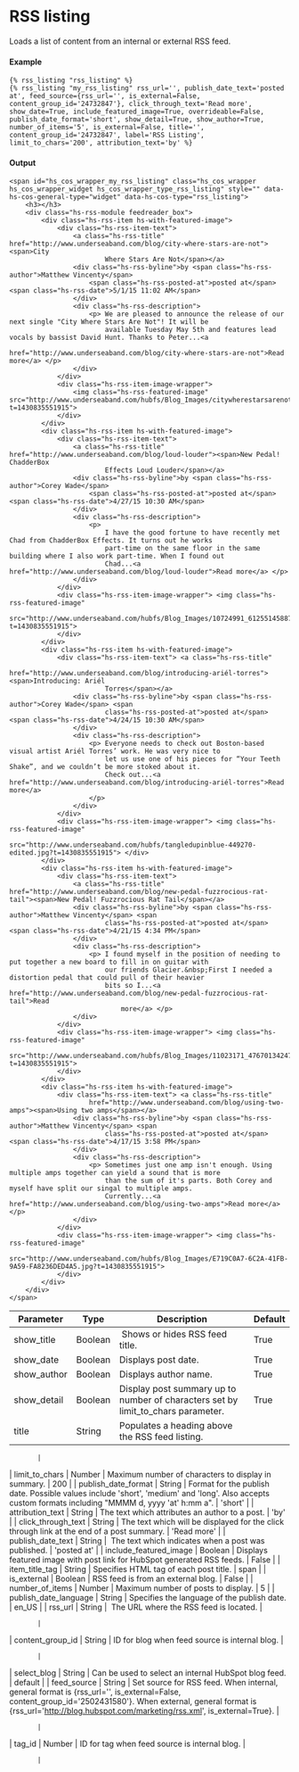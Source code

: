 # RSS listing
Loads a list of content from an internal or external RSS feed.

#### Example
```jinja2
{% rss_listing "rss_listing" %}
{% rss_listing "my_rss_listing" rss_url='', publish_date_text='posted at', feed_source={rss_url='', is_external=False, content_group_id='24732847'}, click_through_text='Read more', show_date=True, include_featured_image=True, overrideable=False, publish_date_format='short', show_detail=True, show_author=True, number_of_items='5', is_external=False, title='', content_group_id='24732847', label='RSS Listing', limit_to_chars='200', attribution_text='by' %}
```

#### Output
```jinja2
<span id="hs_cos_wrapper_my_rss_listing" class="hs_cos_wrapper hs_cos_wrapper_widget hs_cos_wrapper_type_rss_listing" style="" data-hs-cos-general-type="widget" data-hs-cos-type="rss_listing">
    <h3></h3>
    <div class="hs-rss-module feedreader_box">
        <div class="hs-rss-item hs-with-featured-image">
            <div class="hs-rss-item-text">
                <a class="hs-rss-title" href="http://www.underseaband.com/blog/city-where-stars-are-not"><span>City
                        Where Stars Are Not</span></a>
                <div class="hs-rss-byline">by <span class="hs-rss-author">Matthew Vincenty</span>
                    <span class="hs-rss-posted-at">posted at</span> <span class="hs-rss-date">5/1/15 11:02 AM</span>
                </div>
                <div class="hs-rss-description">
                    <p> We are pleased to announce the release of our next single "City Where Stars Are Not"! It will be
                        available Tuesday May 5th and features lead vocals by bassist David Hunt. Thanks to Peter...<a
                            href="http://www.underseaband.com/blog/city-where-stars-are-not">Read more</a> </p>
                </div>
            </div>
            <div class="hs-rss-item-image-wrapper">
                <img class="hs-rss-featured-image" src="http://www.underseaband.com/hubfs/Blog_Images/citywherestarsarenot.png?t=1430835551915"> 
            </div>
        </div>
        <div class="hs-rss-item hs-with-featured-image">
            <div class="hs-rss-item-text">
                <a class="hs-rss-title" href="http://www.underseaband.com/blog/loud-louder"><span>New Pedal! ChadderBox
                        Effects Loud Louder</span></a>
                <div class="hs-rss-byline">by <span class="hs-rss-author">Corey Wade</span>
                    <span class="hs-rss-posted-at">posted at</span> <span class="hs-rss-date">4/27/15 10:30 AM</span>
                </div>
                <div class="hs-rss-description">
                    <p>
                        I have the good fortune to have recently met Chad from ChadderBox Effects. It turns out he works
                        part-time on the same floor in the same building where I also work part-time. When I found out
                        Chad...<a href="http://www.underseaband.com/blog/loud-louder">Read more</a> </p>
                </div>
            </div>
            <div class="hs-rss-item-image-wrapper"> <img class="hs-rss-featured-image"
                    src="http://www.underseaband.com/hubfs/Blog_Images/10724991_612551458879970_1563949619_n.jpg?t=1430835551915">
            </div>
        </div>
        <div class="hs-rss-item hs-with-featured-image">
            <div class="hs-rss-item-text"> <a class="hs-rss-title"
                    href="http://www.underseaband.com/blog/introducing-ariél-torres"><span>Introducing: Ariél
                        Torres</span></a>
                <div class="hs-rss-byline">by <span class="hs-rss-author">Corey Wade</span> <span
                        class="hs-rss-posted-at">posted at</span> <span class="hs-rss-date">4/24/15 10:30 AM</span>
                </div>
                <div class="hs-rss-description">
                    <p> Everyone needs to check out Boston-based visual artist Ariél Torres’ work. He was very nice to
                        let us use one of his pieces for “Your Teeth Shake”, and we couldn’t be more stoked about it.
                        Check out...<a href="http://www.underseaband.com/blog/introducing-ariél-torres">Read more</a>
                    </p>
                </div>
            </div>
            <div class="hs-rss-item-image-wrapper"> <img class="hs-rss-featured-image"
                    src="http://www.underseaband.com/hubfs/tangledupinblue-449270-edited.jpg?t=1430835551915"> </div>
        </div>
        <div class="hs-rss-item hs-with-featured-image">
            <div class="hs-rss-item-text"> 
                <a class="hs-rss-title" href="http://www.underseaband.com/blog/new-pedal-fuzzrocious-rat-tail"><span>New Pedal! Fuzzrocious Rat Tail</span></a>
                <div class="hs-rss-byline">by <span class="hs-rss-author">Matthew Vincenty</span> <span
                        class="hs-rss-posted-at">posted at</span> <span class="hs-rss-date">4/21/15 4:34 PM</span>
                </div>
                <div class="hs-rss-description">
                    <p> I found myself in the position of needing to put together a new board to fill in on guitar with
                        our friends Glacier.&nbsp;First I needed a distortion pedal that could pull of their heavier
                        bits so I...<a href="http://www.underseaband.com/blog/new-pedal-fuzzrocious-rat-tail">Read
                            more</a> </p>
                </div>
            </div>
            <div class="hs-rss-item-image-wrapper"> <img class="hs-rss-featured-image"
                    src="http://www.underseaband.com/hubfs/Blog_Images/11023171_476701342477661_420938091_n.jpg?t=1430835551915">
            </div>
        </div>
        <div class="hs-rss-item hs-with-featured-image">
            <div class="hs-rss-item-text"> <a class="hs-rss-title"
                    href="http://www.underseaband.com/blog/using-two-amps"><span>Using two amps</span></a>
                <div class="hs-rss-byline">by <span class="hs-rss-author">Matthew Vincenty</span> <span
                        class="hs-rss-posted-at">posted at</span> <span class="hs-rss-date">4/17/15 3:58 PM</span>
                </div>
                <div class="hs-rss-description">
                    <p> Sometimes just one amp isn't enough. Using multiple amps together can yield a sound that is more
                        than the sum of it's parts. Both Corey and myself have split our singal to multiple amps.
                        Currently...<a href="http://www.underseaband.com/blog/using-two-amps">Read more</a> </p>
                </div>
            </div>
            <div class="hs-rss-item-image-wrapper"> <img class="hs-rss-featured-image"
                    src="http://www.underseaband.com/hubfs/Blog_Images/E719C0A7-6C2A-41FB-9A59-FA8236DED4A5.jpg?t=1430835551915">
            </div>
        </div>
    </div>
</span>
```

| Parameter | Type | Description | Default | 
|  ------  |  ------  |  ------  |  ------  | 
| show_title | Boolean |  Shows or hides RSS feed title. | True | 
| show_date | Boolean | Displays post date. | True | 
| show_author | Boolean | Displays author name. | True | 
| show_detail | Boolean | Display post summary up to number of characters set by limit_to_chars parameter. | True | 
| title | String | Populates a heading above the RSS feed listing. | 
           
           | 
| limit_to_chars | Number | Maximum number of characters to display in summary. | 200 | 
| publish_date_format | String | Format for the publish date. Possible values include 'short', 'medium' and 'long'. Also accepts custom formats including "MMMM d, yyyy 'at' h:mm a". | 'short' | 
| attribution_text | String | The text which attributes an author to a post. | 'by' | 
| click_through_text | String | The text which will be displayed for the click through link at the end of a post summary. | 'Read more' | 
| publish_date_text | String |  The text which indicates when a post was published. | 'posted at' | 
| include_featured_image | Boolean | Displays featured image with post link for HubSpot generated RSS feeds. | False | 
| item_title_tag | String | Specifies HTML tag of each post title. | span | 
| is_external | Boolean | RSS feed is from an external blog. | False | 
| number_of_items | Number | Maximum number of posts to display. | 5 | 
| publish_date_language | String | Specifies the language of the publish date. | en_US | 
| rss_url | String |  The URL where the RSS feed is located. | 
           
           | 
| content_group_id | String | ID for blog when feed source is internal blog. | 
           
           | 
| select_blog | String | Can be used to select an internal HubSpot blog feed. | default | 
| feed_source | String | Set source for RSS feed. When internal, general format is {rss_url='', is_external=False, content_group_id='2502431580'}. When external, general format is {rss_url='http://blog.hubspot.com/marketing/rss.xml', is_external=True}. | 
           
           | 
| tag_id | Number | ID for tag when feed source is internal blog. | 
           
           | 

